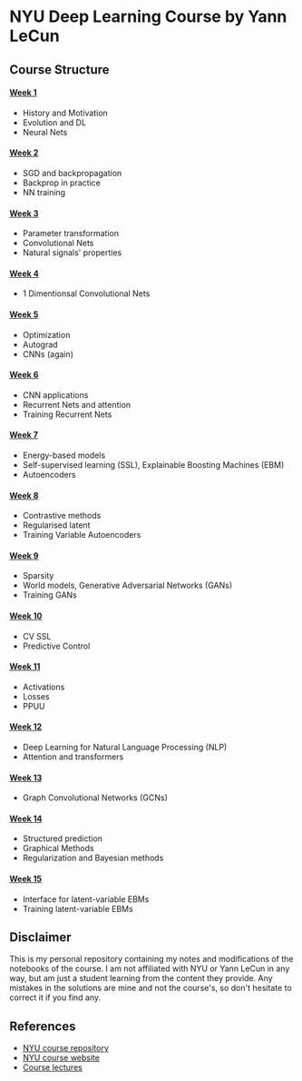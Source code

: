 # NYU Deep Learning Course by Yann LeCun

## Course Structure
#### [Week 1](Week%201/)
- History and Motivation
- Evolution and DL
- Neural Nets
#### [Week 2](Week%202/)
- SGD and backpropagation
- Backprop in practice
- NN training
#### [Week 3](Week%203/)
- Parameter transformation
- Convolutional Nets
- Natural signals' properties
#### [Week 4](Week%204/)
- 1 Dimentionsal Convolutional Nets
#### [Week 5](Week%205/)
- Optimization
- Autograd
- CNNs (again)
#### [Week 6](Week%206/)
- CNN applications
- Recurrent Nets and attention
- Training Recurrent Nets
#### [Week 7](Week%207/)
- Energy-based models
- Self-supervised learning (SSL), Explainable Boosting Machines (EBM)
- Autoencoders
#### [Week 8](Week%208/)
- Contrastive methods
- Regularised latent
- Training Variable Autoencoders
#### [Week 9](Week%209/)
- Sparsity
- World models, Generative Adversarial Networks (GANs)
- Training GANs
#### [Week 10](Week%2010/)
- CV SSL
- Predictive Control
#### [Week 11](Week%2011/)
- Activations
- Losses
- PPUU
#### [Week 12](Week%2012/)
- Deep Learning for Natural Language Processing (NLP)
- Attention and transformers
#### [Week 13](Week%2013/)
- Graph Convolutional Networks (GCNs)
#### [Week 14](Week%2014/)
- Structured prediction
- Graphical Methods
- Regularization and Bayesian methods
#### [Week 15](Week%2015/)
- Interface for latent-variable EBMs
- Training latent-variable EBMs 

## Disclaimer
This is my personal repository containing my notes and modifications of the notebooks of the course. I am not affiliated with NYU or Yann LeCun in any way, but am just a student learning from the content they provide. Any mistakes in the solutions are mine and not the course's, so don't hesitate to correct it if you find any.

## References
* [NYU course repository](https://github.com/atcold/pytorch-Deep-Learning/)
* [NYU course website](https://atcold.github.io/pytorch-Deep-Learning/en/week01/01-1/)
* [Course lectures](https://youtube.com/playlist?list=PLLHTzKZzVU9eaEyErdV26ikyolxOsz6mq)
